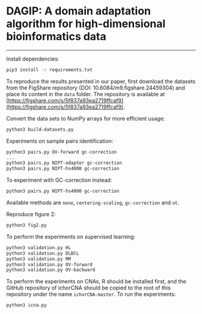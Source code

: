 # DAGIP: A domain adaptation algorithm for high-dimensional bioinformatics data

---

Install dependencies:
```bash
pip3 install -r requirements.txt
```

To reproduce the results presented in our paper, first download the datasets from the FigShare repository (DOI: 10.6084/m9.figshare.24459304) and place its content in the `data` folder. The repository is available at [https://figshare.com/s/5f837a93ea2719ffcaf9](https://figshare.com/s/5f837a93ea2719ffcaf9).

Convert the data sets to NumPy arrays for more efficient usage:
```bash
python3 build-datasets.py
```

Experiments on sample pairs identification:
```bash
python3 pairs.py OV-forward gc-correction
...
python3 pairs.py NIPT-adapter gc-correction
python3 pairs.py NIPT-hs4000 gc-correction
```

To experiment with GC-correction instead:
```bash
python3 pairs.py NIPT-hs4000 gc-correction
```
Available methods are `none`, `centering-scaling`, `gc-correction` and `ot`.

Reproduce figure 2:
```bash
python3 fig2.py
```

To perform the experiments on supervised learning:
```bash
python3 validation.py HL
python3 validation.py DLBCL
python3 validation.py MM
python3 validation.py OV-forward
python3 validation.py OV-backward
```

To perform the experiments on CNAs, R should be installed first, and the GitHub repository of ichorCNA should be copied to the root of this repository under the name `ichorCNA-master`. To run the experiments:
```bash
python3 icna.py
```
